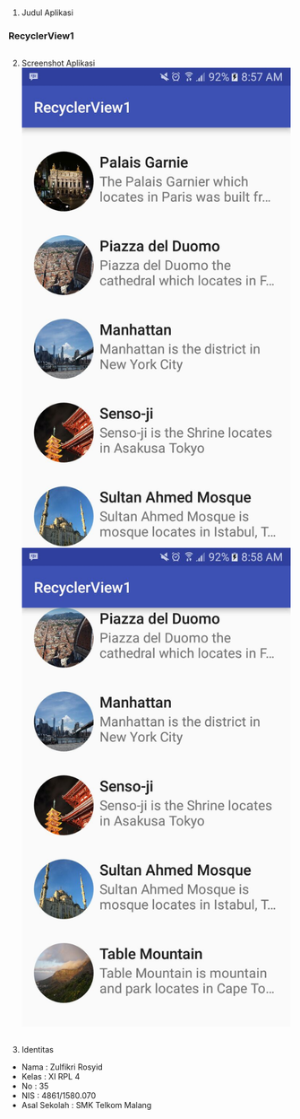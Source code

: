 # 
1. Judul Aplikasi
### RecyclerView1
##
2. Screenshot Aplikasi
![Alt text](https://github.com/fikri354/RecyclerView1/blob/master/1a.jpg)
![Alt text](https://github.com/fikri354/RecyclerView1/blob/master/1b.jpg)
##
3. Identitas
- Nama         : Zulfikri Rosyid
- Kelas        : XI RPL 4
- No           : 35
- NIS          : 4861/1580.070
- Asal Sekolah : SMK Telkom Malang
